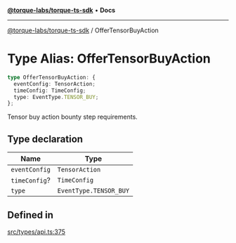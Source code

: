 [**@torque-labs/torque-ts-sdk**](../README.md) • **Docs**

***

[@torque-labs/torque-ts-sdk](../README.md) / OfferTensorBuyAction

# Type Alias: OfferTensorBuyAction

```ts
type OfferTensorBuyAction: {
  eventConfig: TensorAction;
  timeConfig: TimeConfig;
  type: EventType.TENSOR_BUY;
};
```

Tensor buy action bounty step requirements.

## Type declaration

| Name | Type |
| ------ | ------ |
| `eventConfig` | `TensorAction` |
| `timeConfig`? | `TimeConfig` |
| `type` | `EventType.TENSOR_BUY` |

## Defined in

[src/types/api.ts:375](https://github.com/torque-labs/torque-ts-sdk/blob/a30afeab92cb119627ec542f4c8aff2dd9faf383/src/types/api.ts#L375)
